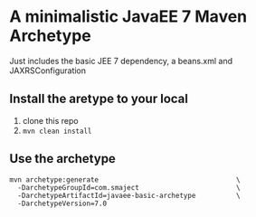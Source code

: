 # A minimalistic JavaEE 7 Maven Archetype

Just includes the basic JEE 7 dependency, a beans.xml and JAXRSConfiguration

## Install the aretype to your local
1. clone this repo
2. `mvn clean install`

## Use the archetype

	mvn archetype:generate                                  \
	  -DarchetypeGroupId=com.smaject                		\
	  -DarchetypeArtifactId=javaee-basic-archetype          \
	  -DarchetypeVersion=7.0
